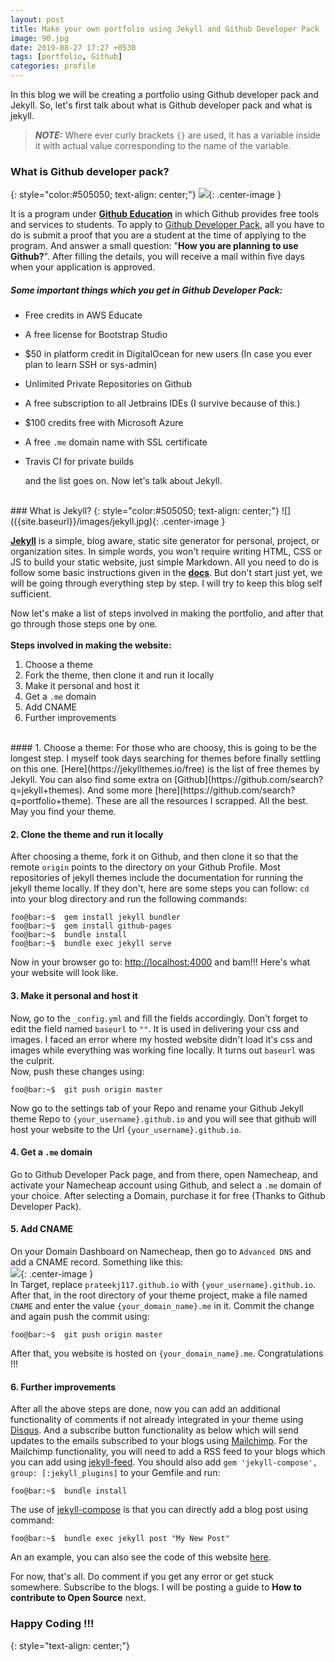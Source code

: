 ```yaml
---
layout: post
title: Make your own portfolio using Jekyll and Github Developer Pack
image: 90.jpg
date: 2019-08-27 17:27 +0530
tags: [portfolio, Github]
categories: profile
---
```


In this blog we will be creating a portfolio using Github developer pack and Jekyll.
So, let's first talk about what is Github developer pack and what is jekyll.

> **_NOTE:_**  Where ever curly brackets `{}` are used, it has a variable inside it with actual value corresponding to the name of the variable.

### What is Github developer pack?
{: style="color:#505050; text-align: center;"}
![]({{site.baseurl}}/images/githubstudent.png){: .center-image }

It is a program under [**Github Education**](https://education.github.com/) in which Github provides free tools and services to students.
To apply to [Github Developer Pack](https://education.github.com/pack), all you have to do is submit a proof that you are a student at the time 
of applying to the program. And answer a small question: "**How you are planning to use Github?**". After filling the details, you will receive
a mail within five days when your application is approved.

##### Some important things which you get in Github Developer Pack:
* Free credits in AWS Educate
* A free license for Bootstrap Studio
* $50 in platform credit in DigitalOcean for new users (In case you ever plan to learn SSH or sys-admin)
* Unlimited Private Repositories on Github
* A free subscription to all Jetbrains IDEs (I survive because of this.)
* $100 credits free with Microsoft Azure
* A free `.me` domain name with SSL certificate
* Travis CI for private builds
  
  and the list goes on. Now let's talk about Jekyll.

<br/>
### What is Jekyll?
{: style="color:#505050; text-align: center;"}
![]({{site.baseurl}}/images/jekyll.jpg){: .center-image }

[**Jekyll**](https://jekyllrb.com) is a simple, blog aware, static site generator for personal, project, or organization sites. 
In simple words, you won't require writing HTML, CSS or JS to build your static website, just simple Markdown. All you need to do is follow some basic instructions given in the [**docs**](https://jekyllrb.com/docs). 
But don't start just yet, we will be going through everything step by step. I will try to keep this blog self sufficient.

Now let's make a list of steps involved in making the portfolio, and after that go through those steps one by one.
<br/><br/>
**Steps involved in making the website:**
1. Choose a theme
2. Fork the theme, then clone it and run it locally
3. Make it personal and host it
4. Get a `.me` domain
5. Add CNAME
6. Further improvements

<br/>
#### 1. Choose a theme:
For those who are choosy, this is going to be the longest step. I myself took days searching for themes before finally settling on this one.
[Here](https://jekyllthemes.io/free) is the list of free themes by Jekyll. You can also find some extra on [Github](https://github.com/search?q=jekyll+themes). 
And some more [here](https://github.com/search?q=portfolio+theme). These are all the resources I scrapped. All the best. May you find your theme.

#### 2. Clone the theme and run it locally
After choosing a theme, fork it on Github, and then clone it so that the remote `origin` points to the directory on your Github Profile. 
Most repositories of jekyll themes include the documentation for running the jekyll theme locally. If they don't, here are some steps you can follow:
`cd` into your blog directory and run the following commands: 

```console
foo@bar:~$  gem install jekyll bundler
foo@bar:~$  gem install github-pages
foo@bar:~$  bundle install
foo@bar:~$  bundle exec jekyll serve
```
Now in your browser go to: [http://localhost:4000](http://localhost:4000) and bam!!! Here's what your website will look like.

#### 3. Make it personal and host it
Now, go to the `_config.yml` and fill the fields accordingly. Don't forget to edit the field named `baseurl` to `""`. It is used in 
delivering your css and images. I faced an error where my hosted website didn't load it's css and images while everything was working
fine locally. It turns out `baseurl` was the culprit.  
Now, push these changes using:
```console
foo@bar:~$  git push origin master
``` 
Now go to the settings tab of your Repo and rename your Github Jekyll theme Repo to `{your_username}.github.io` and you will see that github will host 
your website to the Url `{your_username}.github.io`.

#### 4. Get a `.me` domain
Go to Github Developer Pack page, and from there, open Namecheap, and activate your Namecheap account using Github, and select a `.me` domain 
of your choice. After selecting a Domain, purchase it for free (Thanks to Github Developer Pack). 

#### 5. Add CNAME
On your Domain Dashboard on Namecheap, then go to `Advanced DNS` 
and add a CNAME record. Something like this:
<br/>
![]({{site.baseurl}}/images/dnsr.png){: .center-image }
<br/>
In Target, replace `prateekj117.github.io` with `{your_username}.github.io`.
After that, in the root directory of your theme project, make a file named `CNAME` and enter the value `{your_domain_name}.me` in it.
Commit the change and again push the commit using:
```console
foo@bar:~$  git push origin master
``` 
After that, you website is hosted on `{your_domain_name}.me`.  Congratulations !!!

#### 6. Further improvements
After all the above steps are done, now you can add an additional functionality of comments if not already integrated in your theme using [Disqus](https://disqus.com/).
And a subscribe button functionality as below which will send updates to the emails subscribed to your blogs using [Mailchimp](https://mailchimp.com/).
For the Mailchimp functionality, you will need to add a RSS feed to your blogs which you can add using [jekyll-feed](https://github.com/jekyll/jekyll-feed).
You should also add `gem 'jekyll-compose', group: [:jekyll_plugins]` to your Gemfile and run:
```console
foo@bar:~$  bundle install
``` 
The use of [jekyll-compose](https://github.com/jekyll/jekyll-compose) is that you can directly add a blog post using command:
```console
foo@bar:~$  bundle exec jekyll post "My New Post"
``` 

An an example, you can also see the code of this website [here](https://github.com/codewithdev/codewithdev.github.io). 

For now, that's all. Do comment if you get any error or get stuck somewhere. Subscribe to the blogs. I will be posting a guide to 
**How to contribute to Open Source** next.
### Happy Coding !!!
{: style="text-align: center;"}
